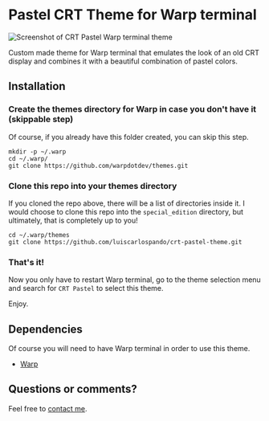 # Pastel CRT Theme for Warp terminal
![Screenshot of CRT Pastel Warp terminal theme](./screenshots/screenshot-pastel-crt.png)

Custom made theme for Warp terminal that emulates the look of an old CRT display and combines it with a beautiful combination of pastel colors.

## Installation

### Create the themes directory for Warp in case you don't have it (skippable step)
Of course, if you already have this folder created, you can skip this step.

```git
mkdir -p ~/.warp
cd ~/.warp/
git clone https://github.com/warpdotdev/themes.git
```

### Clone this repo into your themes directory
If you cloned the repo above, there will be a list of directories inside it. I would choose to clone this repo into the `special_edition` directory, but ultimately, that is completely up to you!

```git
cd ~/.warp/themes
git clone https://github.com/luiscarlospando/crt-pastel-theme.git
```

### That's it!
Now you only have to restart Warp terminal, go to the theme selection menu and search for `CRT Pastel` to select this theme.

Enjoy.

## Dependencies
Of course you will need to have Warp terminal in order to use this theme.

- [Warp](https://www.warp.dev/)

## Questions or comments?
Feel free to [contact me](https://luiscarlospando.com/contacto).
